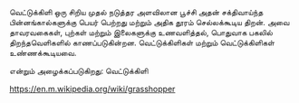வெட்டுக்கிளி
 ஒரு சிறிய முதல் நடுத்தர அளவிலான பூச்சி அதன் சக்திவாய்ந்த பின்னங்கால்களுக்கு பெயர் பெற்றது மற்றும் அதிக தூரம் செல்லக்கூடிய திறன். அவை தாவரவகைகள், புற்கள் மற்றும் இலைகளுக்கு உணவளித்தல், பொதுவாக பகலில் திறந்தவெளிகளில் காணப்படுகின்றன. வெட்டுக்கிளிகள் மற்றும் வெட்டுக்கிளிகள் உண்ணக்கூடியவை.

 என்றும் அழைக்கப்படுகிறது: வெட்டுக்கிளி

 https://en.m.wikipedia.org/wiki/grasshopper
